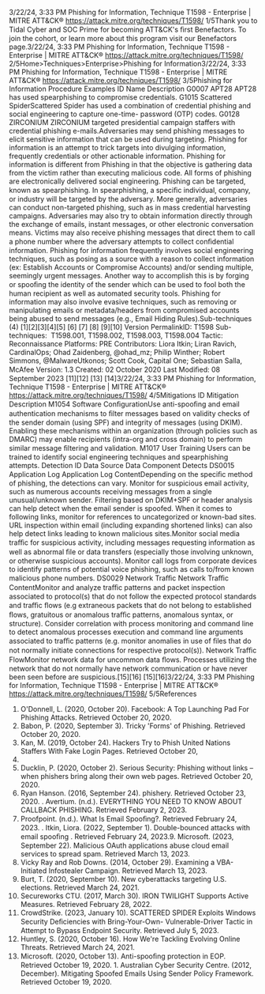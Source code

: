 3/22/24, 3:33 PM Phishing for Information, Technique T1598 - Enterprise | MITRE ATT&CK®
https://attack.mitre.org/techniques/T1598/ 1/5Thank you to Tidal Cyber and SOC Prime for becoming ATT&CK's ﬁrst Benefactors. To join the cohort, or learn more about this program visit our
Benefactors page.3/22/24, 3:33 PM Phishing for Information, Technique T1598 - Enterprise | MITRE ATT&CK®
https://attack.mitre.org/techniques/T1598/ 2/5Home>Techniques>Enterprise>Phishing for Information3/22/24, 3:33 PM Phishing for Information, Technique T1598 - Enterprise | MITRE ATT&CK®
https://attack.mitre.org/techniques/T1598/ 3/5Phishing for Information
Procedure Examples
ID Name Description
G0007 APT28 APT28 has used spearphishing to compromise credentials.
G1015 Scattered
SpiderScattered Spider has used a combination of credential phishing and social engineering to capture one-time-
password (OTP) codes.
G0128 ZIRCONIUM ZIRCONIUM targeted presidential campaign staffers with credential phishing e-mails.Adversaries may send phishing messages to elicit sensitive information that can be used during targeting. Phishing for information is an
attempt to trick targets into divulging information, frequently credentials or other actionable information. Phishing for information is
different from Phishing in that the objective is gathering data from the victim rather than executing malicious code.
All forms of phishing are electronically delivered social engineering. Phishing can be targeted, known as spearphishing. In spearphishing, a
speciﬁc individual, company, or industry will be targeted by the adversary. More generally, adversaries can conduct non-targeted phishing,
such as in mass credential harvesting campaigns.
Adversaries may also try to obtain information directly through the exchange of emails, instant messages, or other electronic conversation
means. Victims may also receive phishing messages that direct them to call a phone number where the adversary attempts to
collect conﬁdential information.
Phishing for information frequently involves social engineering techniques, such as posing as a source with a reason to collect information
(ex: Establish Accounts or Compromise Accounts) and/or sending multiple, seemingly urgent messages. Another way to accomplish this is
by forging or spooﬁng the identity of the sender which can be used to fool both the human recipient as well as automated security tools.
Phishing for information may also involve evasive techniques, such as removing or manipulating emails or metadata/headers from
compromised accounts being abused to send messages (e.g., Email Hiding Rules).Sub-techniques (4)
[1][2][3][4][5]
[6]
[7] [8]
[9][10]
Version PermalinkID: T1598
Sub-techniques:  T1598.001, T1598.002, T1598.003, T1598.004
 
Tactic: Reconnaissance
 
Platforms: PRE
Contributors: Liora Itkin; Liran Ravich, CardinalOps; Ohad Zaidenberg, @ohad\_mz; Philip Winther; Robert Simmons, @MalwareUtkonos;
Scott Cook, Capital One; Sebastian Salla, McAfee
Version: 1.3
Created: 02 October 2020
Last Modiﬁed: 08 September 2023
[11][12]
[13]
[14]3/22/24, 3:33 PM Phishing for Information, Technique T1598 - Enterprise | MITRE ATT&CK®
https://attack.mitre.org/techniques/T1598/ 4/5Mitigations
ID Mitigation Description
M1054 Software
ConﬁgurationUse anti-spooﬁng and email authentication mechanisms to ﬁlter messages based on validity checks of
the sender domain (using SPF) and integrity of messages (using DKIM). Enabling these mechanisms
within an organization (through policies such as DMARC) may enable recipients (intra-org and cross
domain) to perform similar message ﬁltering and validation.
M1017 User Training Users can be trained to identify social engineering techniques and spearphishing attempts.
Detection
ID Data Source Data Component Detects
DS0015 Application Log Application
Log ContentDepending on the speciﬁc method of phishing, the detections can vary. Monitor for
suspicious email activity, such as numerous accounts receiving messages from a single
unusual/unknown sender. Filtering based on DKIM+SPF or header analysis can help
detect when the email sender is spoofed. When it comes to following links, monitor
for references to uncategorized or known-bad sites. URL inspection within email
(including expanding shortened links) can also help detect links leading to known
malicious sites.Monitor social media traﬃc for suspicious activity, including messages
requesting information as well as abnormal ﬁle or data transfers (especially those
involving unknown, or otherwise suspicious accounts).
Monitor call logs from corporate devices to identify patterns of potential voice phishing,
such as calls to/from known malicious phone numbers.
DS0029 Network Traﬃc Network Traﬃc
ContentMonitor and analyze traﬃc patterns and packet inspection associated to protocol(s) that
do not follow the expected protocol standards and traﬃc ﬂows (e.g extraneous packets
that do not belong to established ﬂows, gratuitous or anomalous traﬃc patterns,
anomalous syntax, or structure). Consider correlation with process monitoring and
command line to detect anomalous processes execution and command line arguments
associated to traﬃc patterns (e.g. monitor anomalies in use of ﬁles that do not normally
initiate connections for respective protocol(s)).
Network Traﬃc
FlowMonitor network data for uncommon data ﬂows. Processes utilizing the network that do
not normally have network communication or have never been seen before are
suspicious.[15][16]
[15][16]3/22/24, 3:33 PM Phishing for Information, Technique T1598 - Enterprise | MITRE ATT&CK®
https://attack.mitre.org/techniques/T1598/ 5/5References
1. O'Donnell, L. (2020, October 20). Facebook: A Top Launching
Pad For Phishing Attacks. Retrieved October 20, 2020.
2. Babon, P. (2020, September 3). Tricky 'Forms' of Phishing.
Retrieved October 20, 2020.
3. Kan, M. (2019, October 24). Hackers Try to Phish United
Nations Staffers With Fake Login Pages. Retrieved October 20,
2020.
4. Ducklin, P. (2020, October 2). Serious Security: Phishing
without links – when phishers bring along their own web
pages. Retrieved October 20, 2020.
5. Ryan Hanson. (2016, September 24). phishery. Retrieved
October 23, 2020.
 . Avertium. (n.d.). EVERYTHING YOU NEED TO KNOW ABOUT
CALLBACK PHISHING. Retrieved February 2, 2023.
7. Proofpoint. (n.d.). What Is Email Spooﬁng?. Retrieved
February 24, 2023.
 . Itkin, Liora. (2022, September 1). Double-bounced attacks with
email spooﬁng . Retrieved February 24, 2023.9. Microsoft. (2023, September 22). Malicious OAuth
applications abuse cloud email services to spread spam.
Retrieved March 13, 2023.
10. Vicky Ray and Rob Downs. (2014, October 29). Examining a
VBA-Initiated Infostealer Campaign. Retrieved March 13, 2023.
11. Burt, T. (2020, September 10). New cyberattacks targeting U.S.
elections. Retrieved March 24, 2021.
12. Secureworks CTU. (2017, March 30). IRON TWILIGHT
Supports Active Measures. Retrieved February 28, 2022.
13. CrowdStrike. (2023, January 10). SCATTERED SPIDER
Exploits Windows Security Deﬁciencies with Bring-Your-Own-
Vulnerable-Driver Tactic in Attempt to Bypass Endpoint
Security. Retrieved July 5, 2023.
14. Huntley, S. (2020, October 16). How We're Tackling Evolving
Online Threats. Retrieved March 24, 2021.
15. Microsoft. (2020, October 13). Anti-spooﬁng protection in EOP.
Retrieved October 19, 2020.
1 . Australian Cyber Security Centre. (2012, December). Mitigating
Spoofed Emails Using Sender Policy Framework. Retrieved
October 19, 2020.